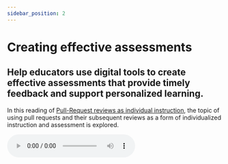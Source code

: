 ```yaml
---
sidebar_position: 2
---
```


# Creating effective assessments

## Help educators use digital tools to create effective assessments that provide timely feedback and support personalized learning.

In this reading
of [Pull-Request reviews as individual instruction](/blog/2022/07/17/_pull_request_reviews_as_individual_instruction),
the topic of using pull requests and their subsequent reviews as a form of individualized instruction and assessment is
explored.

<audio controls>
    <source src="/audio/pull_request_reviews_as_individual_instruction_final.mp3" />
</audio>